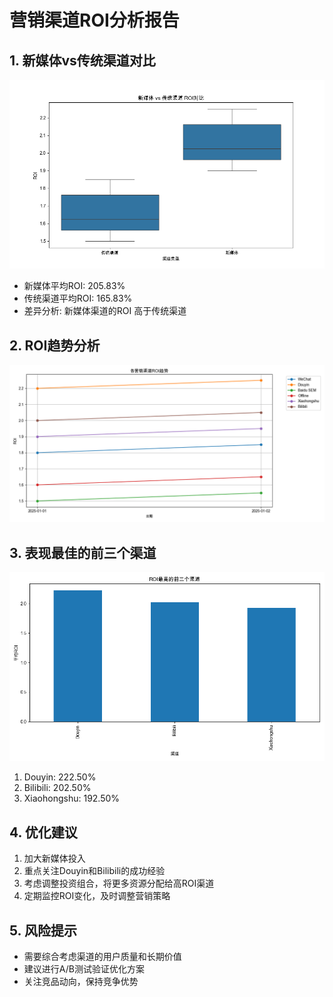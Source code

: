 # 营销渠道ROI分析报告

## 1. 新媒体vs传统渠道对比
![新媒体vs传统渠道ROI对比](./media_comparison.png)

- 新媒体平均ROI: 205.83%
- 传统渠道平均ROI: 165.83%
- 差异分析: 新媒体渠道的ROI 高于传统渠道

## 2. ROI趋势分析
![各营销渠道ROI趋势](./roi_trends.png)

## 3. 表现最佳的前三个渠道
![ROI最高的前三个渠道](./top_channels.png)

1. Douyin: 222.50%
2. Bilibili: 202.50%
3. Xiaohongshu: 192.50%

## 4. 优化建议
1. 加大新媒体投入
2. 重点关注Douyin和Bilibili的成功经验
3. 考虑调整投资组合，将更多资源分配给高ROI渠道
4. 定期监控ROI变化，及时调整营销策略

## 5. 风险提示
- 需要综合考虑渠道的用户质量和长期价值
- 建议进行A/B测试验证优化方案
- 关注竞品动向，保持竞争优势
